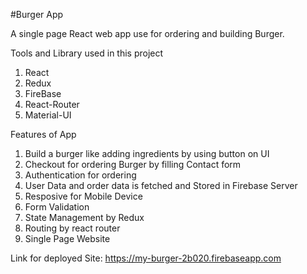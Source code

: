 #Burger App

A single page React web app use for ordering and building Burger.

Tools and Library used in this project
1. React
2. Redux
3. FireBase
4. React-Router
5. Material-UI 

Features of App
1. Build a burger like adding ingredients by using button on UI 
2. Checkout for ordering Burger by filling Contact form
3. Authentication for ordering 
4. User Data and order data is fetched and Stored in Firebase Server
5. Resposive for Mobile Device
6. Form Validation
7. State Management by Redux
8. Routing by react router
9. Single Page Website


Link for deployed Site:
    https://my-burger-2b020.firebaseapp.com
